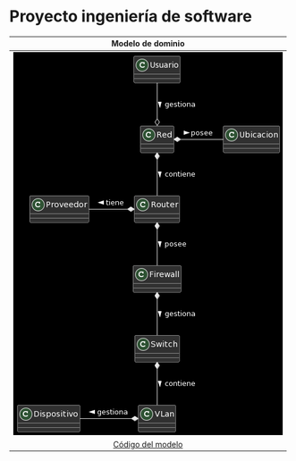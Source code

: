 # Proyecto ingeniería de software

|Modelo de dominio|
|:-:|
|![Imagen](ModeloDeDominio.PNG)|
|[Código del modelo](ModeloDominio.plantuml)|